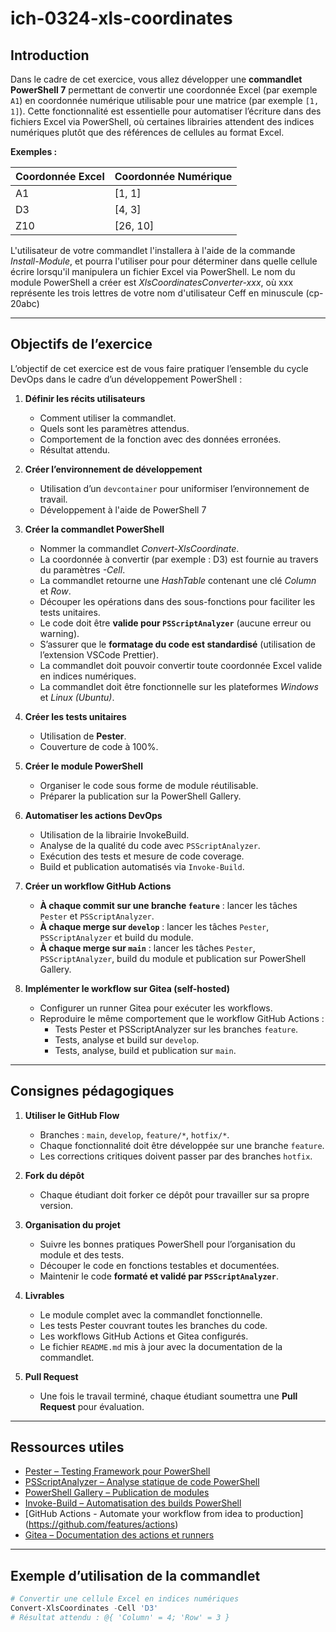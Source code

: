 # ich-0324-xls-coordinates

## Introduction

Dans le cadre de cet exercice, vous allez développer une **commandlet PowerShell 7** permettant de convertir une coordonnée Excel (par exemple `A1`) en coordonnée numérique utilisable pour une matrice (par exemple `[1, 1]`). Cette fonctionnalité est essentielle pour automatiser l’écriture dans des fichiers Excel via PowerShell, où certaines librairies attendent des indices numériques plutôt que des références de cellules au format Excel.

**Exemples :**

| Coordonnée Excel | Coordonnée Numérique |
|-----------------|-------------------|
| A1              | [1, 1]            |
| D3              | [4, 3]            |
| Z10             | [26, 10]          |

L'utilisateur de votre commandlet l'installera à l'aide de la commande *Install-Module*, et pourra l'utiliser pour pour déterminer dans quelle cellule écrire lorsqu'il manipulera un fichier Excel via PowerShell.
Le nom du module PowerShell a créer est *XlsCoordinatesConverter-xxx*, où xxx représente les trois lettres de votre nom d'utilisateur Ceff en minuscule (cp-20abc)

---

## Objectifs de l’exercice

L’objectif de cet exercice est de vous faire pratiquer l’ensemble du cycle DevOps dans le cadre d’un développement PowerShell :

1. **Définir les récits utilisateurs**
   - Comment utiliser la commandlet.
   - Quels sont les paramètres attendus.
   - Comportement de la fonction avec des données erronées.
   - Résultat attendu.

2. **Créer l’environnement de développement**
   - Utilisation d’un `devcontainer` pour uniformiser l’environnement de travail.
   - Développement à l'aide de PowerShell 7

3. **Créer la commandlet PowerShell**
   - Nommer la commandlet *Convert-XlsCoordinate*.
   - La coordonnée à convertir (par exemple : D3) est fournie au travers du paramètres *-Cell*.
   - La commandlet retourne une *HashTable* contenant une clé *Column* et *Row*.
   - Découper les opérations dans des sous-fonctions pour faciliter les tests unitaires.
   - Le code doit être **valide pour `PSScriptAnalyzer`** (aucune erreur ou warning).
   - S’assurer que le **formatage du code est standardisé** (utilisation de l’extension VSCode Prettier).
   - La commandlet doit pouvoir convertir toute coordonnée Excel valide en indices numériques.
   - La commandlet doit être fonctionnelle sur les plateformes *Windows* et *Linux (Ubuntu)*.

4. **Créer les tests unitaires**
   - Utilisation de **Pester**.
   - Couverture de code à 100%.

5. **Créer le module PowerShell**
   - Organiser le code sous forme de module réutilisable.
   - Préparer la publication sur la PowerShell Gallery.

6. **Automatiser les actions DevOps**
   - Utilisation de la librairie InvokeBuild.
   - Analyse de la qualité du code avec `PSScriptAnalyzer`.
   - Exécution des tests et mesure de code coverage.
   - Build et publication automatisés via `Invoke-Build`.

7. **Créer un workflow GitHub Actions**
   - **À chaque commit sur une branche `feature`** : lancer les tâches `Pester` et `PSScriptAnalyzer`.
   - **À chaque merge sur `develop`** : lancer les tâches `Pester`, `PSScriptAnalyzer` et build du module.
   - **À chaque merge sur `main`** : lancer les tâches `Pester`, `PSScriptAnalyzer`, build du module et publication sur PowerShell Gallery.

8. **Implémenter le workflow sur Gitea (self-hosted)**
   - Configurer un runner Gitea pour exécuter les workflows.
   - Reproduire le même comportement que le workflow GitHub Actions :
     - Tests Pester et PSScriptAnalyzer sur les branches `feature`.
     - Tests, analyse et build sur `develop`.
     - Tests, analyse, build et publication sur `main`.

---

## Consignes pédagogiques

1. **Utiliser le GitHub Flow**
   - Branches : `main`, `develop`, `feature/*`, `hotfix/*`.
   - Chaque fonctionnalité doit être développée sur une branche `feature`.
   - Les corrections critiques doivent passer par des branches `hotfix`.

2. **Fork du dépôt**
   - Chaque étudiant doit forker ce dépôt pour travailler sur sa propre version.

3. **Organisation du projet**
   - Suivre les bonnes pratiques PowerShell pour l’organisation du module et des tests.
   - Découper le code en fonctions testables et documentées.
   - Maintenir le code **formaté et validé par `PSScriptAnalyzer`**.

4. **Livrables**
   - Le module complet avec la commandlet fonctionnelle.
   - Les tests Pester couvrant toutes les branches du code.
   - Les workflows GitHub Actions et Gitea configurés.
   - Le fichier `README.md` mis à jour avec la documentation de la commandlet.

5. **Pull Request**
   - Une fois le travail terminé, chaque étudiant soumettra une **Pull Request** pour évaluation.

---

## Ressources utiles

- [Pester – Testing Framework pour PowerShell](https://pester.dev/)
- [PSScriptAnalyzer – Analyse statique de code PowerShell](https://github.com/PowerShell/PSScriptAnalyzer)
- [PowerShell Gallery – Publication de modules](https://www.powershellgallery.com/)
- [Invoke-Build – Automatisation des builds PowerShell](https://github.com/nightroman/Invoke-Build)
- [GitHub Actions - Automate your workflow from idea to production] (https://github.com/features/actions)
- [Gitea – Documentation des actions et runners](https://docs.gitea.io/en-us/actions/)

---

## Exemple d’utilisation de la commandlet

```powershell
# Convertir une cellule Excel en indices numériques
Convert-XlsCoordinates -Cell 'D3'
# Résultat attendu : @{ 'Column' = 4; 'Row' = 3 }